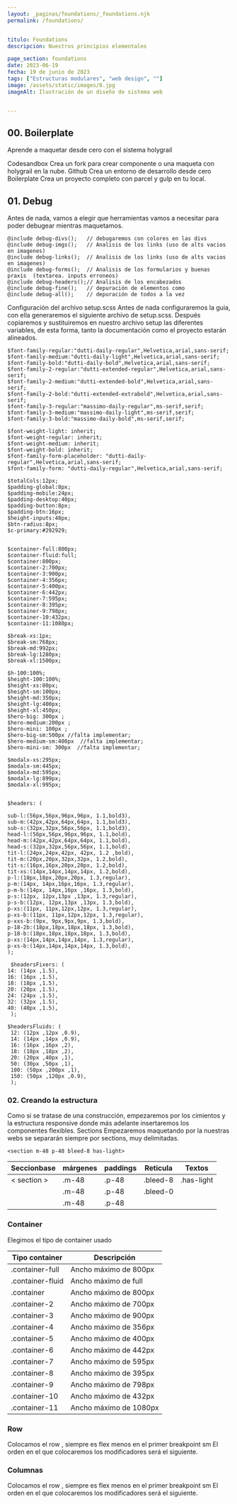 ```yaml
---
layout: _paginas/foundations/_foundations.njk
permalink: /foundations/


titulo: Foundations
descripcion: Nuestros principios elementales

page_section: foundations
date: 2023-06-19
fecha: 19 de junio de 2023
tags: ["Estructuras modulares", "web design", ""]
image: /assets/static/images/8.jpg
imageAlt: Ilustración de un diseño de sistema web


---
```

## 00. Boilerplate
Aprende a maquetar desde cero con el sistema holygrail

Codesandbox
Crea un fork para crear componente o una maqueta con holygrail en la nube.
Github
Crea un entorno de desarrollo desde cero
Boilerplate
Crea un proyecto completo con parcel y gulp en tu local.


## 01. Debug
Antes de nada, vamos a elegir que herramientas vamos a necesitar para poder debugear mientras maquetamos.
```
@include debug-divs();   // debugaremos con colores en las divs
@include debug-imgs();   // Analisis de los links (uso de alts vacios  en imagenes)
@include debug-links();  // Analisis de los links (uso de alts vacios  en imagenes)
@include debug-forms();  // Analisis de los formularios y buenas praxis  (textarea. inputs erroneos)
@include debug-headers();// Analisis de los encabezados
@include debug-fine();   // depuración de elementos como 
@include debug-all();    // depuración de todos a la vez
```
Configuración del archivo setup.scss
Antes de nada configuraremos la guia, con ella generaremos el siguiente archivo de setup.scss. Después copiaremos y sustituiremos en nuestro archivo setup las diferentes variables, de esta forma, tanto la documentación como el proyecto estarán alineados.

```
$font-family-regular:"dutti-daily-regular",Helvetica,arial,sans-serif;
$font-family-medium:"dutti-daily-light",Helvetica,arial,sans-serif;
$font-family-bold:"dutti-daily-bold",Helvetica,arial,sans-serif;
$font-family-2-regular:"dutti-extended-regular",Helvetica,arial,sans-serif;
$font-family-2-medium:"dutti-extended-bold",Helvetica,arial,sans-serif;
$font-family-2-bold:"dutti-extended-extrabold",Helvetica,arial,sans-serif;
$font-family-3-regular:"massimo-daily-regular",ms-serif,serif;
$font-family-3-medium:"massimo-daily-light",ms-serif,serif;
$font-family-3-bold:"massimo-daily-bold",ms-serif,serif;

$font-weight-light: inherit;
$font-weight-regular: inherit;
$font-weight-medium: inherit;
$font-weight-bold: inherit;
$font-family-form-placeholder: "dutti-daily-regular",Helvetica,arial,sans-serif;
$font-family-form: "dutti-daily-regular",Helvetica,arial,sans-serif;

$totalCols:12px;
$padding-global:8px;
$padding-mobile:24px;
$padding-desktop:40px;
$padding-button:8px;
$padding-btn:16px;
$height-inputs:48px;
$btn-radius:8px;
$c-primary:#292929;


$container-full:800px;
$container-fluid:full;
$container:800px;
$container-2:700px;
$container-3:900px;
$container-4:356px;
$container-5:400px;
$container-6:442px;
$container-7:595px;
$container-8:395px;
$container-9:798px;
$container-10:432px;
$container-11:1080px;

$break-xs:1px;
$break-sm:768px;
$break-md:992px;
$break-lg:1280px;
$break-xl:1500px;

$h-100:100%;
$height-100:100%;
$height-xs:80px;
$height-sm:100px;
$height-md:350px;
$height-lg:400px;
$height-xl:450px;
$hero-big: 300px ;
$hero-medium:200px ;
$hero-mini: 100px ;
$hero-big-sm:500px //falta implementar;
$hero-medium-sm:400px  //falta implementar;
$hero-mini-sm: 300px  //falta implementar;

$modalx-xs:295px;
$modalx-sm:445px;
$modalx-md:595px;
$modalx-lg:899px;
$modalx-xl:995px;


$headers: (
 
sub-l:(56px,56px,96px,96px, 1.1,bold3), 
sub-m:(42px,42px,64px,64px, 1.1,bold3), 
sub-s:(32px,32px,56px,56px, 1.1,bold3), 
head-l:(56px,56px,96px,96px, 1.1,bold), 
head-m:(42px,42px,64px,64px, 1.1,bold), 
head-s:(32px,32px,56px,56px, 1.1,bold), 
tit-l:(24px,24px,42px, 42px, 1.2 ,bold), 
tit-m:(20px,20px,32px,32px, 1.2,bold), 
tit-s:(16px,16px,20px,20px, 1.2,bold), 
tit-xs:(14px,14px,14px,14px, 1.2,bold), 
p-l:(18px,18px,20px,20px, 1.3,regular), 
p-m:(14px, 14px,16px,16px, 1.3,regular), 
p-m-b:(14px, 14px,16px ,16px, 1.3,bold), 
p-s:(12px, 12px,13px ,13px, 1.3,regular), 
p-s-b:(12px, 12px,13px ,13px, 1.3,bold), 
p-xs:(11px, 11px,12px,12px, 1.3,regular), 
p-xs-b:(11px, 11px,12px,12px, 1.3,regular), 
p-xxs-b:(9px, 9px,9px,9px, 1.3,bold), 
p-18-2b:(18px,18px,18px,18px, 1.3,bold), 
p-18-b:(18px,18px,18px,18px, 1.3,bold), 
p-xs:(14px,14px,14px,14px, 1.3,regular), 
p-xs-b:(14px,14px,14px,14px, 1.3,bold),
);

 $headersFixers: (
14: (14px ,1.5),
16: (16px ,1.5),
18: (18px ,1.5),
20: (20px ,1.5),
24: (24px ,1.5),
32: (32px ,1.5),
40: (40px ,1.5),
 );

$headersFluids: (
 12: (12px ,12px ,0.9),
 14: (14px ,14px ,0.9),
 16: (16px ,16px ,2),
 18: (18px ,18px ,2),
 20: (20px ,40px ,1),
 50: (30px ,50px ,1),
 100: (50px ,200px ,1),
 150: (50px ,120px ,0.9),
 );

```

###  02. Creando la estructura
Como si se tratase de una construcción, empezaremos por los cimientos y la estructura responsive donde más adelante insertaremos los componentes flexibles.
Sections
Empezaremos maquetando por la
nuestras webs se separarán siempre por sections, muy delimitadas.
```
<section m-48 p-48 bleed-8 has-light>
```

| Seccionbase | márgenes | paddings | Reticula | Textos     |
|-------------|----------|----------|----------|------------|
| < section >   | .m-48    | .p-48    | .bleed-8 | .has-light |
|             | .m-48    | .p-48    | .bleed-0 |            |
|             | .m-48    | .p-48    |          |            |


### Container
Elegimos el tipo de container usado



| Tipo container         |      Descripción          |
|-------------------|--------------------------|
| .container-full   |   Ancho máximo de 800px     |
| .container-fluid  |	  Ancho máximo de full   |
| .container	      |   Ancho máximo de 800px  |
| .container-2	|   Ancho máximo de 700px  |
| .container-3	|   Ancho máximo de 900px  |
| .container-4	|   Ancho máximo de 356px  |
| .container-5	|   Ancho máximo de 400px  |
| .container-6	|   Ancho máximo de 442px  |
| .container-7	|   Ancho máximo de 595px  |
| .container-8	|   Ancho máximo de 395px  |
| .container-9	|   Ancho máximo de 798px  |
| .container-10	|   Ancho máximo de 432px  |
| .container-11	|   Ancho máximo de 1080px |




### Row
Colocamos el row , siempre es flex menos en el primer breakpoint sm El orden en el que colocaremos los modificadores será el siguiente.

### Columnas
Colocamos el row , siempre es flex menos en el primer breakpoint sm El orden en el que colocaremos los modificadores será el siguiente.

